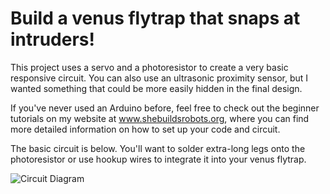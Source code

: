 # Build a venus flytrap that snaps at intruders!

This project uses a servo and a photoresistor to create a very basic responsive circuit. You can also use an ultrasonic proximity sensor, but I wanted something that could be more easily hidden in the final design. 

If you've never used an Arduino before, feel free to check out the beginner tutorials on my website at www.shebuildsrobots.org, where you can find more detailed information on how to set up your code and circuit.

The basic circuit is below. You'll want to solder extra-long legs onto the photoresistor or use hookup wires to integrate it into your venus flytrap.

![Circuit Diagram](https://github.com/user-attachments/assets/28a52663-ef5d-4161-be07-a8b0d1e3b83d)
